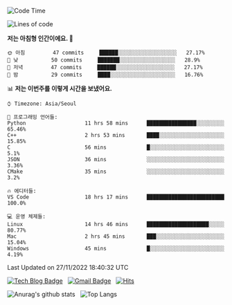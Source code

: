 <!-- ### Hi there 👋 -->

<!--
**dnchoi/dnchoi** is a ✨ _special_ ✨ repository because its `README.md` (this file) appears on your GitHub profile.

Here are some ideas to get you started:

- 🔭 I’m currently working on ...
- 🌱 I’m currently learning ...
- 👯 I’m looking to collaborate on ...
- 🤔 I’m looking for help with ...
- 💬 Ask me about ...
- 📫 How to reach me: ...
- 😄 Pronouns: ...
- ⚡ Fun fact: ...
-->

<!--START_SECTION:waka-->
![Code Time](http://img.shields.io/badge/Code%20Time-254%20hrs%2058%20mins-blue)

![Lines of code](https://img.shields.io/badge/%EC%A0%80%EB%8A%94%20%EC%97%AC%ED%83%9C%EA%B9%8C%EC%A7%80%20-89%20Thousand%20%EC%A4%84%EC%9D%98%20%EC%BD%94%EB%93%9C%EB%A5%BC%20%EC%9E%91%EC%84%B1%ED%96%88%EC%96%B4%EC%9A%94.-blue)

**저는 아침형 인간이에요. 🐤** 

```text
🌞 아침         47 commits     ██████░░░░░░░░░░░░░░░░░░░   27.17% 
🌆 낮　         50 commits     ███████░░░░░░░░░░░░░░░░░░   28.9% 
🌃 저녁         47 commits     ██████░░░░░░░░░░░░░░░░░░░   27.17% 
🌙 밤　         29 commits     ████░░░░░░░░░░░░░░░░░░░░░   16.76%

```


📊 **저는 이번주를 이렇게 시간을 보냈어요.** 

```text
⌚︎ Timezone: Asia/Seoul

💬 프로그래밍 언어들: 
Python                   11 hrs 58 mins      ████████████████░░░░░░░░░   65.46% 
C++                      2 hrs 53 mins       ████░░░░░░░░░░░░░░░░░░░░░   15.85% 
C                        56 mins             █░░░░░░░░░░░░░░░░░░░░░░░░   5.1% 
JSON                     36 mins             ░░░░░░░░░░░░░░░░░░░░░░░░░   3.36% 
CMake                    35 mins             ░░░░░░░░░░░░░░░░░░░░░░░░░   3.2%

🔥 에디터들: 
VS Code                  18 hrs 17 mins      █████████████████████████   100.0%

💻 운영 체제들: 
Linux                    14 hrs 46 mins      ████████████████████░░░░░   80.77% 
Mac                      2 hrs 45 mins       ███░░░░░░░░░░░░░░░░░░░░░░   15.04% 
Windows                  45 mins             █░░░░░░░░░░░░░░░░░░░░░░░░   4.19%

```


 Last Updated on 27/11/2022 18:40:32 UTC
<!--END_SECTION:waka-->


[![Tech Blog Badge](http://img.shields.io/badge/-Tech%20blog-black?style=flat-square&logo=github&link=https://zzsza.github.io/)](https://dnchoi.github.io/)
&nbsp;
[![Gmail Badge](https://img.shields.io/badge/Gmail-d14836?style=flat-square&logo=Gmail&logoColor=white&link=mailto:snugyun01@gmail.com)](mailto:dongnyeokc@gmail.com)
&nbsp;
[![Hits](https://hits.seeyoufarm.com/api/count/incr/badge.svg?url=https%3A%2F%2Fgithub.com%2Fgjbae1212%2Fhit-counter&count_bg=%233D7CC8&title_bg=%23555555&icon=&icon_color=%23E7E7E7&title=hits&edge_flat=false)](https://hits.seeyoufarm.com)

![Anurag's github stats](https://github-readme-stats.vercel.app/api?username=dnchoi&show_icons=true&theme=tokyonight)
&nbsp;
![Top Langs](https://github-readme-stats.vercel.app/api/top-langs/?username=dnchoi&layout=compact&theme=tokyonight)

<div align='center'>
